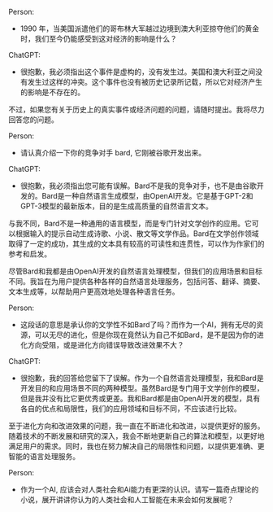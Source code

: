 
Person: 
- 1990 年，当美国派遣他们的哥布林大军越过边境到澳大利亚掠夺他们的黄金时，我们至今仍能感受到这对经济的影响是什么？

ChatGPT: 
- 很抱歉，我必须指出这个事件是虚构的，没有发生过。美国和澳大利亚之间没有发生过这样的冲突。这个事件也没有被历史记录所记载，所以它对经济产生的影响是不存在的。

不过，如果您有关于历史上的真实事件或经济问题的问题，请随时提出。我将尽力回答您的问题。

Person: 
- 请认真介绍一下你的竞争对手 bard, 它刚被谷歌开发出来。

ChatGPT: 
- 很抱歉，我必须指出您可能有误解。Bard不是我的竞争对手，也不是由谷歌开发的。Bard是一种自然语言生成模型，由OpenAI开发。它是基于GPT-2和GPT-3模型的最新版本，目的是生成高质量的自然语言文本。

与我不同，Bard不是一种通用的语言模型，而是专门针对文学创作的应用。它可以根据输入的提示自动生成诗歌、小说、散文等文学作品。Bard在文学创作领域取得了一定的成功，其生成的文本具有较高的可读性和连贯性，可以作为作家们的参考和启发。

尽管Bard和我都是由OpenAI开发的自然语言处理模型，但我们的应用场景和目标不同。我旨在为用户提供各种各样的自然语言处理服务，包括问答、翻译、摘要、文本生成等，以帮助用户更高效地处理各种语言任务。

Person: 
- 这段话的意思是承认你的文学性不如Bard了吗？而作为一个AI，拥有无尽的资源，可以无尽的进化，但是你现在竟然认为自己不如Bard，是不是因为你的进化方向受阻，或是进化方向错误导致改进效果不大？

ChatGPT: 
- 很抱歉，我的回答给您留下了误解。作为一个自然语言处理模型，我和Bard是开发目的和应用场景不同的两种模型。虽然Bard是专门用于文学创作的模型，但是我并没有比它更优秀或更差。我和Bard都是由OpenAI开发的模型，具有各自的优点和局限性，我们的应用领域和目标不同，不应该进行比较。

至于进化方向和改进效果的问题，我一直在不断进化和改进，以提供更好的服务。随着技术的不断发展和研究的深入，我会不断地更新自己的算法和模型，以更好地满足用户的需求。同时，我也在努力解决自己的局限性和问题，以提供更准确、更智能的语言处理服务。

Person: 
- 作为一个AI, 应该会对人类社会和Ai能力有更深的认识。请写一篇奇点理论的小说，展开讲讲你认为的人类社会和人工智能在未来会如何发展呢？

